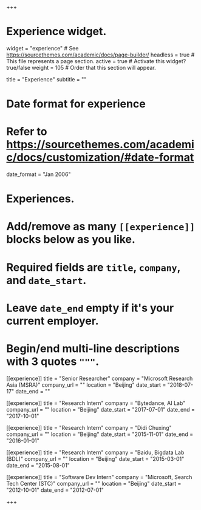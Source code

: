 +++
# Experience widget.
widget = "experience"  # See https://sourcethemes.com/academic/docs/page-builder/
headless = true  # This file represents a page section.
active = true  # Activate this widget? true/false
weight = 105 # Order that this section will appear.

title = "Experience"
subtitle = ""

# Date format for experience
#   Refer to https://sourcethemes.com/academic/docs/customization/#date-format
date_format = "Jan 2006"

# Experiences.
#   Add/remove as many `[[experience]]` blocks below as you like.
#   Required fields are `title`, `company`, and `date_start`.
#   Leave `date_end` empty if it's your current employer.
#   Begin/end multi-line descriptions with 3 quotes `"""`.
[[experience]]
  title = "Senior Researcher"
  company = "Microsoft Research Asia (MSRA)"
  company_url = ""
  location = "Beijing"
  date_start = "2018-07-17"
  date_end = ""

[[experience]]
  title = "Research Intern"
  company = "Bytedance, AI Lab"
  company_url = ""
  location = "Beijing"
  date_start = "2017-07-01"
  date_end = "2017-10-01"

[[experience]]
  title = "Research Intern"
  company = "Didi Chuxing"
  company_url = ""
  location = "Beijing"
  date_start = "2015-11-01"
  date_end = "2016-01-01"

[[experience]]
  title = "Research Intern"
  company = "Baidu, Bigdata Lab (BDL)"
  company_url = ""
  location = "Beijing"
  date_start = "2015-03-01"
  date_end = "2015-08-01"


[[experience]]
  title = "Software Dev Intern"
  company = "Microsoft, Search Tech Center (STC)"
  company_url = ""
  location = "Beijing"
  date_start = "2012-10-01"
  date_end = "2012-07-01"





+++

